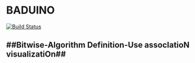 # BADUINO #
[![Build Status](https://travis-ci.org/saeg/baduino.svg?branch=dev)](https://travis-ci.org/saeg/baduino)

##Bitwise-Algorithm Definition-Use assocIatioN visualizatiOn##
-------------
